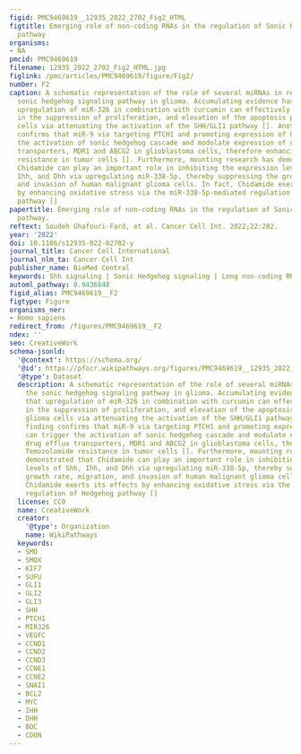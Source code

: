 ```yaml
---
figid: PMC9469619__12935_2022_2702_Fig2_HTML
figtitle: Emerging role of non-coding RNAs in the regulation of Sonic Hedgehog signaling
  pathway
organisms:
- NA
pmcid: PMC9469619
filename: 12935_2022_2702_Fig2_HTML.jpg
figlink: /pmc/articles/PMC9469619/figure/Fig2/
number: F2
caption: A schematic representation of the role of several miRNAs in regulating the
  sonic hedgehog signaling pathway in glioma. Accumulating evidence has revealed that
  upregulation of miR-326 in combination with curcumin can effectively contribute
  in the suppression of proliferation, and elevation of the apoptosis process in glioma
  cells via attenuating the activation of the SHH/GLI1 pathway []. Another finding
  confirms that miR-9 via targeting PTCH1 and promoting expression of GLI1 can trigger
  the activation of sonic hedgehog cascade and modulate expression of drug efflux
  transporters, MDR1 and ABCG2 in glioblastoma cells, therefore enhancing Temozolomide
  resistance in tumor cells []. Furthermore, mounting research has demonstrated that
  Chidamide can play an important role in inhibiting the expression levels of Shh,
  Ihh, and Dhh via upregulating miR-338-5p, thereby suppressing the growth rate, migration,
  and invasion of human malignant glioma cells. In fact, Chidamide exerts its effects
  by enhancing oxidative stress via the miR-338-5p-mediated regulation of Hedgehog
  pathway []
papertitle: Emerging role of non-coding RNAs in the regulation of Sonic Hedgehog signaling
  pathway.
reftext: Soudeh Ghafouri-Fard, et al. Cancer Cell Int. 2022;22:282.
year: '2022'
doi: 10.1186/s12935-022-02702-y
journal_title: Cancer Cell International
journal_nlm_ta: Cancer Cell Int
publisher_name: BioMed Central
keywords: Shh signaling | Sonic Hedgehog signaling | Long non-coding RNA | miRNA
automl_pathway: 0.9436848
figid_alias: PMC9469619__F2
figtype: Figure
organisms_ner:
- Homo sapiens
redirect_from: /figures/PMC9469619__F2
ndex: ''
seo: CreativeWork
schema-jsonld:
  '@context': https://schema.org/
  '@id': https://pfocr.wikipathways.org/figures/PMC9469619__12935_2022_2702_Fig2_HTML.html
  '@type': Dataset
  description: A schematic representation of the role of several miRNAs in regulating
    the sonic hedgehog signaling pathway in glioma. Accumulating evidence has revealed
    that upregulation of miR-326 in combination with curcumin can effectively contribute
    in the suppression of proliferation, and elevation of the apoptosis process in
    glioma cells via attenuating the activation of the SHH/GLI1 pathway []. Another
    finding confirms that miR-9 via targeting PTCH1 and promoting expression of GLI1
    can trigger the activation of sonic hedgehog cascade and modulate expression of
    drug efflux transporters, MDR1 and ABCG2 in glioblastoma cells, therefore enhancing
    Temozolomide resistance in tumor cells []. Furthermore, mounting research has
    demonstrated that Chidamide can play an important role in inhibiting the expression
    levels of Shh, Ihh, and Dhh via upregulating miR-338-5p, thereby suppressing the
    growth rate, migration, and invasion of human malignant glioma cells. In fact,
    Chidamide exerts its effects by enhancing oxidative stress via the miR-338-5p-mediated
    regulation of Hedgehog pathway []
  license: CC0
  name: CreativeWork
  creator:
    '@type': Organization
    name: WikiPathways
  keywords:
  - SMO
  - SMOX
  - KIF7
  - SUFU
  - GLI1
  - GLI2
  - GLI3
  - SHH
  - PTCH1
  - MIR326
  - VEGFC
  - CCND1
  - CCND2
  - CCND3
  - CCNE1
  - CCNE2
  - SNAI1
  - BCL2
  - MYC
  - IHH
  - DHH
  - BOC
  - CDON
---
```


